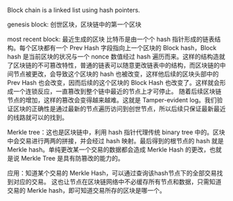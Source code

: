 Block chain is a  linked list using hash pointers.

genesis block: 创世区块，区块链中的第一个区块

most recent block: 最近生成的区块
比特币是由一个个 hash 指针形成的链表结构。每个区块都有一个 Prev Hash 字段指向上一个区块的 Block hash，Block hash 是当前区块的状况与一个 nonce 数值经过 hash 遍历而来。这样的结构造就了区块链的不可篡改特性，普通的链表可以随意更改链表中的结构，而区块链的中间节点被更改，会导致这个区块的 hash 也被改变，这样他后续的区块头部中的 Prev Hash 也会改变，因而后续的这个区块的 Block Hash 也改变了。这样就会形成一个连锁反应，一直篡改到整个链中最近的节点上才可停止。 随着后续区块链节点的增加，这样的篡改会变得越来越难。这就是 Tamper-evident log。我们验证区块的正确性是通过最新的节点遍历访问到创世节点，所以后续只保证最新最近的线路就可以的找到。

Merkle tree：这也是区块链中，利用 hash 指针代理传统 binary tree 中的。区块中会交易进行两两的拼接，并会经过 hash 映射。最后得到的根节点的 hash 就是 Merkle hash。单纯更改某一个交易的数据都会造成 Merkle Hash 的更改，也就是说 Merkle Tree 是具有防篡改的能力的。

应用：知道某个交易的 Merkle Hash，可以通过查询该hash节点下的全部交易找到对应的交易。
这也让节点在区块链网络中不必缓存所有节点和数据，只需知道交易的 Merkle hash，即可知道交易所存的区块是哪一个。